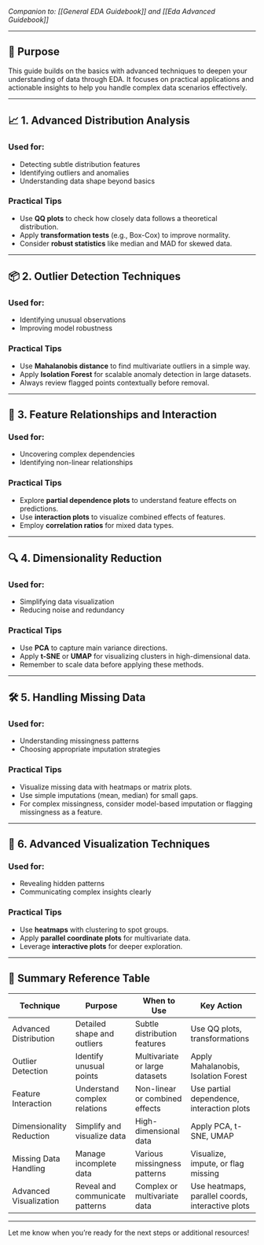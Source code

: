 _Companion to: [[General EDA Guidebook]] and [[Eda Advanced Guidebook]]_
___
## 🎯 Purpose
This guide builds on the basics with advanced techniques to deepen your understanding of data through EDA. It focuses on practical applications and actionable insights to help you handle complex data scenarios effectively.

---

## 📈 1. Advanced Distribution Analysis

### Used for:
- Detecting subtle distribution features
- Identifying outliers and anomalies
- Understanding data shape beyond basics

### Practical Tips
- Use **QQ plots** to check how closely data follows a theoretical distribution.
- Apply **transformation tests** (e.g., Box-Cox) to improve normality.
- Consider **robust statistics** like median and MAD for skewed data.

---

## 📦 2. Outlier Detection Techniques

### Used for:
- Identifying unusual observations
- Improving model robustness

### Practical Tips
- Use **Mahalanobis distance** to find multivariate outliers in a simple way.
- Apply **Isolation Forest** for scalable anomaly detection in large datasets.
- Always review flagged points contextually before removal.

---

## 🔄 3. Feature Relationships and Interaction

### Used for:
- Uncovering complex dependencies
- Identifying non-linear relationships

### Practical Tips
- Explore **partial dependence plots** to understand feature effects on predictions.
- Use **interaction plots** to visualize combined effects of features.
- Employ **correlation ratios** for mixed data types.

---

## 🔍 4. Dimensionality Reduction

### Used for:
- Simplifying data visualization
- Reducing noise and redundancy

### Practical Tips
- Use **PCA** to capture main variance directions.
- Apply **t-SNE** or **UMAP** for visualizing clusters in high-dimensional data.
- Remember to scale data before applying these methods.

---

## 🛠 5. Handling Missing Data

### Used for:
- Understanding missingness patterns
- Choosing appropriate imputation strategies

### Practical Tips
- Visualize missing data with heatmaps or matrix plots.
- Use simple imputations (mean, median) for small gaps.
- For complex missingness, consider model-based imputation or flagging missingness as a feature.

---

## 📐 6. Advanced Visualization Techniques

### Used for:
- Revealing hidden patterns
- Communicating complex insights clearly

### Practical Tips
- Use **heatmaps** with clustering to spot groups.
- Apply **parallel coordinate plots** for multivariate data.
- Leverage **interactive plots** for deeper exploration.

---

## 🧭 Summary Reference Table

| Technique              | Purpose                         | When to Use                      | Key Action                         |
|------------------------|---------------------------------|----------------------------------|-----------------------------------|
| Advanced Distribution  | Detailed shape and outliers    | Subtle distribution features     | Use QQ plots, transformations     |
| Outlier Detection      | Identify unusual points        | Multivariate or large datasets   | Apply Mahalanobis, Isolation Forest|
| Feature Interaction    | Understand complex relations   | Non-linear or combined effects   | Use partial dependence, interaction plots|
| Dimensionality Reduction| Simplify and visualize data    | High-dimensional data            | Apply PCA, t-SNE, UMAP             |
| Missing Data Handling  | Manage incomplete data         | Various missingness patterns     | Visualize, impute, or flag missing|
| Advanced Visualization | Reveal and communicate patterns| Complex or multivariate data     | Use heatmaps, parallel coords, interactive plots|

---

Let me know when you’re ready for the next steps or additional resources!